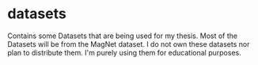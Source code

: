 # datasets
Contains some Datasets that are being used for my thesis.
Most of the Datasets will be from the MagNet dataset. I do not own these datasets nor plan to distribute them. I'm purely using them for educational purposes.
